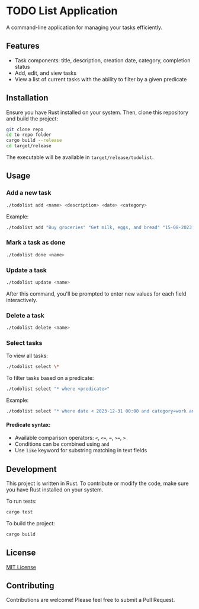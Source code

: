 # TODO List Application

A command-line application for managing your tasks efficiently.

## Features

- Task components: title, description, creation date, category, completion status
- Add, edit, and view tasks
- View a list of current tasks with the ability to filter by a given predicate

## Installation

Ensure you have Rust installed on your system. Then, clone this repository and build the project:

```bash
git clone repo
cd to repo folder
cargo build --release
cd target/release
```

The executable will be available in `target/release/todolist`.

## Usage

### Add a new task

```bash
./todolist add <name> <description> <date> <category>
```

Example:
```bash
./todolist add "Buy groceries" "Get milk, eggs, and bread" "15-08-2023 18:00" "Shopping"
```

### Mark a task as done

```bash
./todolist done <name>
```

### Update a task

```bash
./todolist update <name>
```

After this command, you'll be prompted to enter new values for each field interactively.

### Delete a task

```bash
./todolist delete <name>
```

### Select tasks

To view all tasks:
```bash
./todolist select \*
```

To filter tasks based on a predicate:
```bash
./todolist select "* where <predicate>"
```

Example:
```bash
./todolist select "* where date < 2023-12-31 00:00 and category=work and status=on and description like project"
```

#### Predicate syntax:

- Available comparison operators: `<`, `<=`, `=`, `>=`, `>`
- Conditions can be combined using `and`
- Use `like` keyword for substring matching in text fields

## Development

This project is written in Rust. To contribute or modify the code, make sure you have Rust installed on your system.

To run tests:
```bash
cargo test
```

To build the project:
```bash
cargo build
```

## License

[MIT License](LICENSE)

## Contributing

Contributions are welcome! Please feel free to submit a Pull Request.
